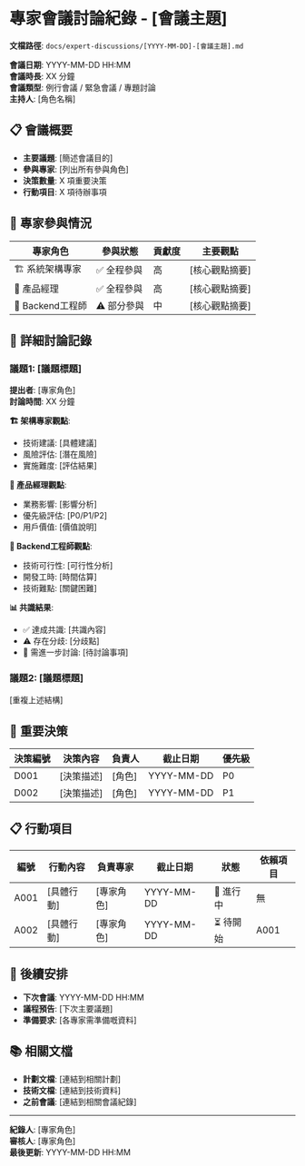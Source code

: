 # 專家會議討論紀錄 - [會議主題]

**文檔路徑**: `docs/expert-discussions/[YYYY-MM-DD]-[會議主題].md`

**會議日期**: YYYY-MM-DD HH:MM  
**會議時長**: XX 分鐘  
**會議類型**: 例行會議 / 緊急會議 / 專題討論  
**主持人**: [角色名稱]  

## 📋 會議概要
- **主要議題**: [簡述會議目的]
- **參與專家**: [列出所有參與角色]
- **決策數量**: X 項重要決策
- **行動項目**: X 項待辦事項

## 👥 專家參與情況
| 專家角色 | 參與狀態 | 貢獻度 | 主要觀點 |
|---------|---------|--------|----------|
| 🏗️ 系統架構專家 | ✅ 全程參與 | 高 | [核心觀點摘要] |
| 📱 產品經理 | ✅ 全程參與 | 高 | [核心觀點摘要] |
| 👷 Backend工程師 | ⚠️ 部分參與 | 中 | [核心觀點摘要] |

## 💬 詳細討論記錄

### 議題1: [議題標題]
**提出者**: [專家角色]  
**討論時間**: XX 分鐘  

**🏗️ 架構專家觀點**:
- 技術建議: [具體建議]
- 風險評估: [潛在風險]
- 實施難度: [評估結果]

**📱 產品經理觀點**:
- 業務影響: [影響分析]
- 優先級評估: [P0/P1/P2]
- 用戶價值: [價值說明]

**👷 Backend工程師觀點**:
- 技術可行性: [可行性分析]
- 開發工時: [時間估算]
- 技術難點: [關鍵困難]

**📊 共識結果**:
- ✅ 達成共識: [共識內容]
- ⚠️ 存在分歧: [分歧點]
- 🔄 需進一步討論: [待討論事項]

### 議題2: [議題標題]
[重複上述結構]

## 🎯 重要決策
| 決策編號 | 決策內容 | 負責人 | 截止日期 | 優先級 |
|---------|---------|--------|----------|--------|
| D001 | [決策描述] | [角色] | YYYY-MM-DD | P0 |
| D002 | [決策描述] | [角色] | YYYY-MM-DD | P1 |

## 📋 行動項目
| 編號 | 行動內容 | 負責專家 | 截止日期 | 狀態 | 依賴項目 |
|------|----------|----------|----------|------|----------|
| A001 | [具體行動] | [專家角色] | YYYY-MM-DD | 🔄 進行中 | 無 |
| A002 | [具體行動] | [專家角色] | YYYY-MM-DD | ⏳ 待開始 | A001 |

## 📝 後續安排
- **下次會議**: YYYY-MM-DD HH:MM
- **議程預告**: [下次主要議題]
- **準備要求**: [各專家需準備嘅資料]

## 📚 相關文檔
- **計劃文檔**: [連結到相關計劃]
- **技術文檔**: [連結到技術資料]
- **之前會議**: [連結到相關會議紀錄]

---
**紀錄人**: [專家角色]  
**審核人**: [專家角色]  
**最後更新**: YYYY-MM-DD HH:MM